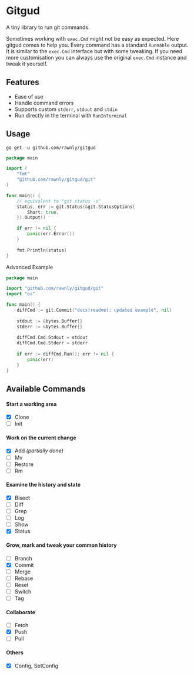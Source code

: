 # Gitgud
A tiny library to run git commands.

Sometimes working with `exec.Cmd` might not be easy as expected. Here gitgud comes to help you.
Every command has a standard `Runnable` output. It is similar to the `exec.Cmd` interface but with some tweaking.
If you need more customisation you can always use the original `exec.Cmd` instance and tweak it yourself.

## Features
- Ease of use
- Handle command errors
- Supports custom `stderr`, `stdout` and `stdin`
- Run directly in the terminal with `RunInTerminal`


## Usage
```shell
go get -u github.com/rawnly/gitgud
```
```go
package main

import (
	"fmt"
	"github.com/rawnly/gitgud/git"
)

func main() {
	// equivalent to "git status -s" 
	status, err := git.Status(&git.StatusOptions{
		Short: true,
	}).Output()

	if err != nil {
		panic(err.Error())
	}
	
	fmt.Println(status)
} 
```

Advanced Example
```go
package main 

import "github.com/rawnly/gitgud/git"
import "os"

func main() {
	diffCmd := git.Commit("docs(readme): updated example", nil)
	
	stdout := &bytes.Buffer{}
	stderr := &bytes.Buffer{}
	
	diffCmd.Cmd.Stdout = stdout
	diffCmd.Cmd.Stderr = stderr
	
	if err := diffCmd.Run(); err != nil {
		panic(err)
	}
}
```

## Available Commands
#### Start a working area
- [x] Clone 
- [ ] Init

#### Work on the current change
- [x] Add _(partially done)_
- [ ] Mv
- [ ] Restore
- [ ] Rm

#### Examine the history and state
- [x] Bisect
- [ ] Diff
- [ ] Grep
- [ ] Log
- [ ] Show 
- [x] Status

#### Grow, mark and tweak your common history
- [ ] Branch
- [x] Commit
- [ ] Merge
- [ ] Rebase
- [ ] Reset
- [ ] Switch
- [ ] Tag

#### Collaborate
- [ ] Fetch
- [x] Push
- [ ] Pull

#### Others
- [x] Config, SetConfig
